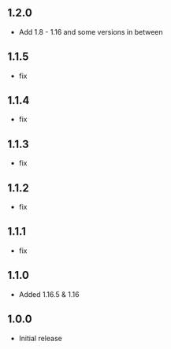 ## 1.2.0
* Add 1.8 - 1.16 and some versions in between

## 1.1.5
* fix

## 1.1.4
* fix

## 1.1.3
* fix

## 1.1.2
* fix

## 1.1.1
* fix

## 1.1.0
* Added 1.16.5 & 1.16

## 1.0.0
* Initial release
